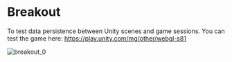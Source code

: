 # Breakout
To test data persistence between Unity scenes and game sessions.
You can test the game here:
https://play.unity.com/mg/other/webgl-s81

![breakout_0](https://user-images.githubusercontent.com/5485760/156922256-361ecd46-1b15-4650-9b31-7e3b3adfc834.png)
